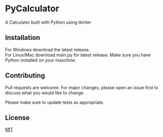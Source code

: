 # PyCalculator 
A Calculater built with Python using tkinter 

## Installation 
For Windows download the latest release. \
For Linux/Mac download main.py for latest release. Make sure you have Python installed on your maschine. 

## Contributing

Pull requests are welcome. For major changes, please open an issue first
to discuss what you would like to change.

Please make sure to update tests as appropriate.

## License

[MIT](https://choosealicense.com/licenses/mit/)
